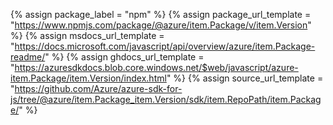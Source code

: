 {% assign package_label = "npm" %}
{% assign package_url_template = "https://www.npmjs.com/package/@azure/item.Package/v/item.Version" %}
{% assign msdocs_url_template = "https://docs.microsoft.com/javascript/api/overview/azure/item.Package-readme/" %}
{% assign ghdocs_url_template = "https://azuresdkdocs.blob.core.windows.net/$web/javascript/azure-item.Package/item.Version/index.html" %}
{% assign source_url_template = "https://github.com/Azure/azure-sdk-for-js/tree/@azure/item.Package_item.Version/sdk/item.RepoPath/item.Package/" %}